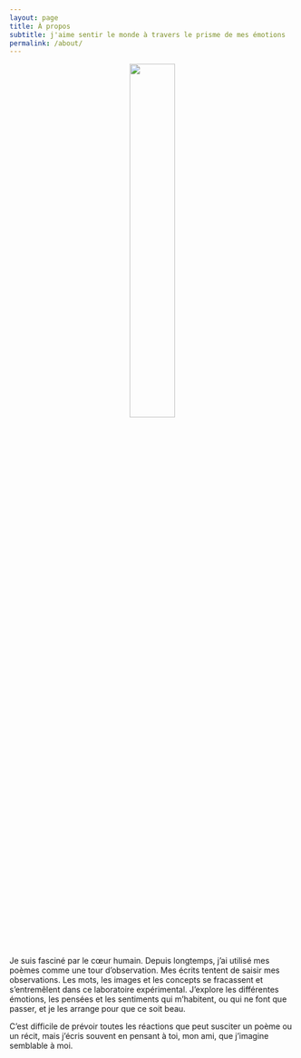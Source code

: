 ```yaml
---
layout: page
title: À propos
subtitle: j'aime sentir le monde à travers le prisme de mes émotions
permalink: /about/
---
```


<center>
	<img src="{{site.baseurl}}/assets/transparent.png" width="40%">
</center>

Je suis fasciné par le cœur humain. Depuis longtemps, j’ai utilisé mes poèmes comme une tour d’observation. Mes écrits tentent de saisir mes observations. Les mots, les images et les concepts se fracassent et s’entremêlent dans ce laboratoire expérimental. J’explore les différentes émotions, les pensées et les sentiments qui m’habitent, ou qui ne font que passer, et je les arrange pour que ce soit beau.

C’est difficile de prévoir toutes les réactions que peut susciter un poème ou un récit, mais j’écris souvent en pensant à toi, mon ami, que j’imagine semblable à moi. 

